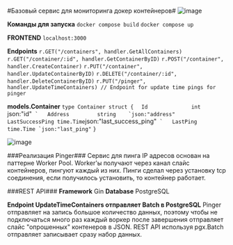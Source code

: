 #Базовый сервис для мониторинга докер контейнеров#
![image](https://github.com/user-attachments/assets/f1763fba-d5e0-41e6-9d29-97d9f4706812)

**Команды для запуска**
`docker compose build`
`docker compose up`

**FRONTEND**
`localhost:3000`

**Endpoints**
`r.GET("/containers", handler.GetAllContainers)`
`r.GET("/container/:id", handler.GetContainerByID)`
`r.POST("/container", handler.CreateContainer)`
`r.PUT("/container", handler.UpdateContainerByID)`
`r.DELETE("/container/:id", handler.DeleteContainerByID)`
`r.PUT("/pinger", handler.UpdateTimeContainers) // Endpoint for update time pings for pinger`

 **models.Container**
 `type Container struct {`
`	Id              int       `json:"id"``
`	Address         string    `json:"address"``
`	LastSuccessPing time.Time `json:"last_success_ping"``
`	LastPing        time.Time `json:"last_ping"``
`}`

![image](https://github.com/user-attachments/assets/a1faf6c8-f063-48b2-a6ec-b492384cd434)

###Реализация Pinger###
Сервис для пинга IP адресов основан на паттерне Worker Pool. Worker'ы получают через канал слайс контейнеров, пингуют каждый из них. Пинги сделал через установку tcp соединения, если получилось установить, то контейнер работает.

###REST API###
**Framework** Gin
**Database** PostgreSQL

**Endpoint UpdateTimeContainers отправляет Batch в PostgreSQL**
Pinger отправляет на запись большое количество данных, поэтому чтобы не подключаться много раз каждый воркер после завершения отправляет слайс "опрошенных" контенеров в JSON. REST API используя pgx.Batch отправляет записывает сразу набор данных.




